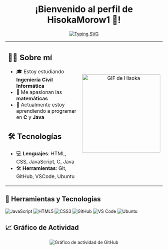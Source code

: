 <h1 align="center">¡Bienvenido al perfil de HisokaMorow1 👋!</h1>

<p align="center">
  <a href="https://github.com/HisokaMorow1"><img src="https://readme-typing-svg.herokuapp.com?font=Fira+Code&size=24&pause=1000&color=FF4A93&center=true&vCenter=true&width=500&lines=¡Bienvenido+a+mi+GitHub!;" alt="Typing SVG"></a>
</p>

<table>
  <tr>
    <td>
      <h2>👨‍💻 Sobre mí</h2>
      <ul>
        <li>🎓 Estoy estudiando <strong>Ingeniería Civil Informática</strong></li>
        <li>🧮 Me apasionan las <strong>matemáticas</strong></li>
        <li>🌱 Actualmente estoy aprendiendo a programar en <strong>C</strong> y <strong>Java</strong></li>
      </ul>
      <h2>🛠️ Tecnologías</h2>
      <ul>
        <li>💻 <strong>Lenguajes</strong>: HTML, CSS, JavaScript, C, Java</li>
        <li>🛠️ <strong>Herramientas</strong>: Git, GitHub, VSCode, Ubuntu</li>
      </ul>
    </td>
    <td>
      <p align="center">
        <img src="https://media1.tenor.com/m/461UXbD18hsAAAAC/hisoka-hxh.gif" alt="GIF de Hisoka" width="250">
      </p>
    </td>
  </tr>
</table>

## 🚀 Herramientas y Tecnologías

![JavaScript](https://img.shields.io/badge/-JavaScript-F7DF1E?style=flat&logo=javascript&logoColor=black)
![HTML5](https://img.shields.io/badge/-HTML5-E34F26?style=flat&logo=html5&logoColor=white)
![CSS3](https://img.shields.io/badge/-CSS3-1572B6?style=flat&logo=css3)
![GitHub](https://img.shields.io/badge/-GitHub-181717?style=flat&logo=github)
![VS Code](https://img.shields.io/badge/-VS%20Code-007ACC?style=flat&logo=visual-studio-code&logoColor=white)
![Ubuntu](https://img.shields.io/badge/-Ubuntu-E95420?style=flat&logo=ubuntu&logoColor=white)

## 📈 Gráfico de Actividad

<p align="center">
  <img src="https://github-readme-activity-graph.cyclic.app/graph?username=HisokaMorow1&theme=rogue" alt="Gráfico de actividad de GitHub">
</p>
